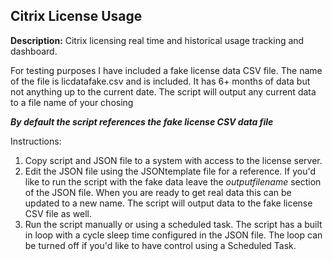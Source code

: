 <h2>Citrix License Usage</h2>

<b>Description:</b>
Citrix licensing real time and historical usage tracking and dashboard.

For testing purposes I have included a fake license data CSV file. The name of the file is licdatafake.csv and is included. It has 6+ months of data but not anything up to the current date. The script will output any current data to a file name of your chosing

***By default the script references the fake license CSV data file***

Instructions:
1. Copy script and JSON file to a system with access to the license server.
2. Edit the JSON file using the JSONtemplate file for a reference. If you'd like to run the script with the fake data leave the <i>outputfilename</i> section of the JSON file. When you are ready to get real data this can be updated to a new name. The script will output data to the fake license CSV file as well.
3. Run the script manually or using a scheduled task. The script has a built in loop with a cycle sleep time configured in the JSON file. The loop can be turned off if you'd like to have control using a Scheduled Task.
